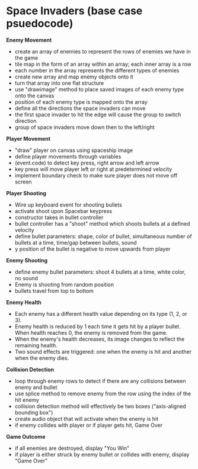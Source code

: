 # Space Invaders (base case psuedocode)

**Enemy Movement**
- create an array of enemies to represent the rows of enemies we have in the game
- tile map in the form of an array within an array; each inner array is a row 
- each number in the array represents the different types of enemies 
- create new array and map enemy objects onto it
- turn that array into one flat structure
- use "drawimage" method to place saved images of each enemy type onto the canvas
- position of each enemy type is mapped onto the array
- define all the directions the space invaders can move
- the first space invader to hit the edge will cause the group to switch direction
- group of space invaders move down then to the left/right

**Player Movement**
- "draw" player on canvas using spaceship image
- define player movements through variables
- (event.code) to detect key press, right arrow and left arrow
- key press will move player left or right at predetermined velocity
- implement boundary check to make sure player does not move off screen

**Player Shooting** 
- Wire up keyboard event for shooting bullets
- activate shoot upon Spacebar keypress
- constructor takes in bullet controller
- bullet controller has a "shoot" method which shoots bullets at a defined velocity
- define bullet parameters: shape, color of bullet, simultaneous number of bullets at a time, 
 time/gap between bullets,  sound
- y position of the bullet is negative to move upwards from player

**Enemy Shooting**
- define enemy bullet parameters: shoot 4 bullets at a time, white color, no sound
- Enemy is shooting from random position
- bullets travel from top to bottom

**Enemy Health**
- Each enemy has a different health value depending on its type (1, 2, or 3).
- Enemy health is reduced by 1 each time it gets hit by a player bullet. When health reaches 0, the enemy is removed from the game.
- When the enemy's health decreases, its image changes to reflect the remaining health.
- Two sound effects are triggered: one when the enemy is hit and another when the enemy dies.

**Collision Detection**
- loop through enemy rows to detect if there are any collisions between enemy and bullet
- use splice method to remove enemy from the row using the index of the hit enemy
- collision detection method will effectively be two boxes ("axis-aligned bounding box")
- create audio object that will activate when the enemy is hit
- if enemy collides with player or if player gets hit, Game Over

**Game Outcome**
- if all enemies are destroyed, display "You Win"
- if player is either struck by enemy bullet or collides with enemy, display "Game Over"

